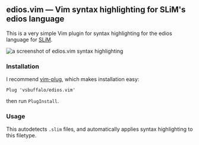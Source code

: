 ## edios.vim — Vim syntax highlighting for SLiM's edios language

This is a very simple Vim plugin for syntax highlighting for the edios
language for [SLiM](https://messerlab.org/slim/).


![a screenshot of edios.vim syntax highlighting](https://i.imgur.com/rLBlkhB.png)

### Installation 

I recommend [vim-plug](https://github.com/junegunn/vim-plug), which makes
installation easy:

    Plug 'vsbuffalo/edios.vim'

then run `PlugInstall`.

### Usage

This autodetects `.slim` files, and automatically applies syntax highlighting
to this filetype.


